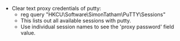 - Clear text proxy credentials of putty:
  - reg query "HKCU\Software\SimonTatham\PuTTY\Sessions"
  - This lists out all available sessions with putty.
  - Use individual session names to see the 'proxy password' field value.
  
  

